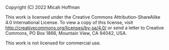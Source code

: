 Copyright (C) 2022 Micah Hoffman

This work is licensed under the Creative Commons Attribution-ShareAlike 4.0 International License. 
To view a copy of this license, visit http://creativecommons.org/licenses/by-sa/4.0/ or send a letter to Creative Commons, 
PO Box 1866, Mountain View, CA 94042, USA.

This work is not licensed for commercial use.